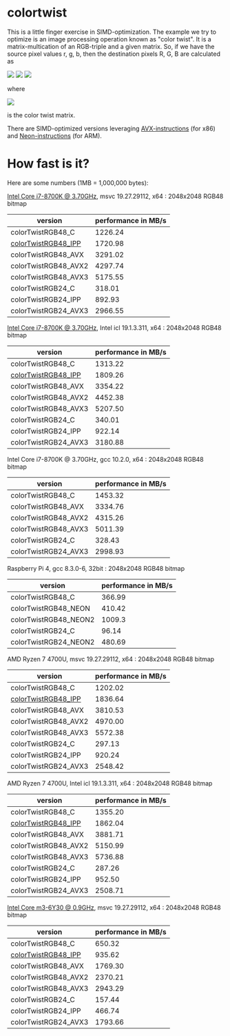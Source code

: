 # colortwist

This is a little finger exercise in SIMD-optimization. The example we try to optimize is an image processing operation known as "color twist". It is a matrix-multication of an RGB-triple and a given matrix.
So, if we have the source pixel values r, g, b, then the destination pixels R, G, B are calculated as 

<img src="https://render.githubusercontent.com/render/math?math=R = t_11 \cdot r %2B t_12 \cdot g %2B t_13 \cdot b %2B t_14">
<img src="https://render.githubusercontent.com/render/math?math=G = t_21 \cdot r %2B t_22 \cdot g %2B t_23 \cdot b %2B t_24">
<img src="https://render.githubusercontent.com/render/math?math=B = t_31 \cdot r %2B t_32 \cdot g %2B t_33 \cdot b %2B t_34">

where 

<img src="https://render.githubusercontent.com/render/math?math=T=\begin{pmatrix}t_11 %26 t_12 %26 t_13 %26 t_14\\t_21 %26 t_22 %26 t_23 %26 t_24\\t_31 %26 t_32 %26 t_33 %26 t_34 \end{pmatrix} ">

is the color twist matrix.

There are SIMD-optimized versions leveraging [AVX-instructions](https://en.wikipedia.org/wiki/Advanced_Vector_Extensions) (for x86) and [Neon-instructions](https://en.wikipedia.org/wiki/ARM_architecture#Advanced_SIMD_(NEON)) (for ARM).

# How fast is it?

Here are some numbers (1MB = 1,000,000 bytes):

[Intel Core i7-8700K @ 3.70GHz](https://ark.intel.com/content/www/us/en/ark/products/126684/intel-core-i7-8700k-processor-12m-cache-up-to-4-70-ghz.html), msvc 19.27.29112, x64 : 2048x2048 RGB48 bitmap

| version                | performance in MB/s |
| ---------------------- | ------------------- |
| colorTwistRGB48_C      | 1226.24             |
| [colorTwistRGB48_IPP](https://software.intel.com/content/www/us/en/develop/documentation/ipp-dev-reference/top/volume-2-image-processing/image-color-conversion/color-twist.html)  | 1720.98  |
| colorTwistRGB48_AVX    | 3291.02             |
| colorTwistRGB48_AVX2   | 4297.74             |
| colorTwistRGB48_AVX3   | 5175.55             |
| colorTwistRGB24_C      | 318.01              |
| colorTwistRGB24_IPP    | 892.93              |
| colorTwistRGB24_AVX3   | 2966.55             |

[Intel Core i7-8700K @ 3.70GHz](https://ark.intel.com/content/www/us/en/ark/products/126684/intel-core-i7-8700k-processor-12m-cache-up-to-4-70-ghz.html), Intel icl 19.1.3.311, x64 : 2048x2048 RGB48 bitmap

| version                | performance in MB/s |
| ---------------------- | ------------------- |
| colorTwistRGB48_C      | 1313.22             |
| [colorTwistRGB48_IPP](https://software.intel.com/content/www/us/en/develop/documentation/ipp-dev-reference/top/volume-2-image-processing/image-color-conversion/color-twist.html)  | 1809.26  |
| colorTwistRGB48_AVX    | 3354.22             |
| colorTwistRGB48_AVX2   | 4452.38             |
| colorTwistRGB48_AVX3   | 5207.50             |
| colorTwistRGB24_C      | 340.01              |
| colorTwistRGB24_IPP    | 922.14              |
| colorTwistRGB24_AVX3   | 3180.88             |

Intel Core i7-8700K @ 3.70GHz, gcc 10.2.0, x64 : 2048x2048 RGB48 bitmap

| version                | performance in MB/s |
| ---------------------- | ------------------- |
| colorTwistRGB48_C      | 1453.32             |
| colorTwistRGB48_AVX    | 3334.76             |
| colorTwistRGB48_AVX2   | 4315.26             |
| colorTwistRGB48_AVX3   | 5011.39             |
| colorTwistRGB24_C      | 328.43              |
| colorTwistRGB24_AVX3   | 2998.93             |

Raspberry Pi 4, gcc 8.3.0-6, 32bit : 2048x2048 RGB48 bitmap

| version                | performance in MB/s |
| ---------------------- | ------------------- |
| colorTwistRGB48_C      | 366.99              |
| colorTwistRGB48_NEON   | 410.42              |
| colorTwistRGB48_NEON2  | 1009.3              |
| colorTwistRGB24_C      | 96.14               |
| colorTwistRGB24_NEON2  | 480.69              |

AMD Ryzen 7 4700U, msvc 19.27.29112, x64 : 2048x2048 RGB48 bitmap

| version                | performance in MB/s |
| ---------------------- | ------------------- |
| colorTwistRGB48_C      | 1202.02             |
| [colorTwistRGB48_IPP](https://software.intel.com/content/www/us/en/develop/documentation/ipp-dev-reference/top/volume-2-image-processing/image-color-conversion/color-twist.html)  | 1836.64  |
| colorTwistRGB48_AVX    | 3810.53             |
| colorTwistRGB48_AVX2   | 4970.00             |
| colorTwistRGB48_AVX3   | 5572.38             |
| colorTwistRGB24_C      | 297.13              |
| colorTwistRGB24_IPP    | 920.24              |
| colorTwistRGB24_AVX3   | 2548.42             |

AMD Ryzen 7 4700U,  Intel icl 19.1.3.311, x64 : 2048x2048 RGB48 bitmap

| version                | performance in MB/s |
| ---------------------- | ------------------- |
| colorTwistRGB48_C      | 1355.20             |
| [colorTwistRGB48_IPP](https://software.intel.com/content/www/us/en/develop/documentation/ipp-dev-reference/top/volume-2-image-processing/image-color-conversion/color-twist.html)  | 1862.04  |
| colorTwistRGB48_AVX    | 3881.71             |
| colorTwistRGB48_AVX2   | 5150.99             |
| colorTwistRGB48_AVX3   | 5736.88             |
| colorTwistRGB24_C      | 287.26              |
| colorTwistRGB24_IPP    | 952.50              |
| colorTwistRGB24_AVX3   | 2508.71             |

[Intel Core m3-6Y30 @ 0.9GHz](https://ark.intel.com/content/www/us/en/ark/products/88198/intel-core-m3-6y30-processor-4m-cache-up-to-2-20-ghz.html), msvc 19.27.29112, x64 : 2048x2048 RGB48 bitmap

| version                | performance in MB/s |
| ---------------------- | ------------------- |
| colorTwistRGB48_C      | 650.32              |
| [colorTwistRGB48_IPP](https://software.intel.com/content/www/us/en/develop/documentation/ipp-dev-reference/top/volume-2-image-processing/image-color-conversion/color-twist.html)  | 935.62  |
| colorTwistRGB48_AVX    | 1769.30             |
| colorTwistRGB48_AVX2   | 2370.21             |
| colorTwistRGB48_AVX3   | 2943.29             |
| colorTwistRGB24_C      | 157.44              |
| colorTwistRGB24_IPP    | 466.74              |
| colorTwistRGB24_AVX3   | 1793.66             |
